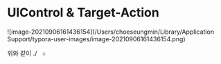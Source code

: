 # UIControl & Target-Action



![image-20210906161436154](/Users/choeseungmin/Library/Application Support/typora-user-images/image-20210906161436154.png)

위와 같이 ./   ÷                                       



